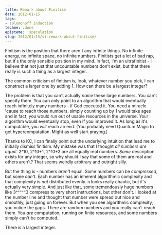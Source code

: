 ```yaml
---
title: Remark about Finitism
date: 2012-01-15
tags:
- solomonoff induction
techne: :done
episteme: :speculation
slug: 2012/01/15/si-remark-about-finitism/
---
```


Finitism is the position that there aren't any infinite things. No infinite energy, no infinite space, no infinite numbers. Finitists get a lot of bad rap, but it's the only sensible position in my mind. In fact, I'm an ultrafinitist - I believe that not just that uncountable numbers don't exist, but that there really is such a thing as a largest integer.

The common criticism of finitism is, look, whatever number you pick, I can construct a larger one by adding 1. How can there be a largest integer?

The problem is that you can't actually *name* these large numbers. You can't specify them. You can only point to an algorithm that would eventually reach infinitely many numbers - if God executed it. You need a miracle 'cause to reach those numbers, simply counting up by 1 would take ages and in fact, you would run out of usable resources in the universe. Your algorithm would eventually stop, even if you improved it. As long as it's computable, you *will* reach an end. (You probably need Quantum Magic to get hypercomputation. Might as well start praying.)

Thanks to KC, I can finally point out the underlying intuition that lead me to initially dismiss finitism. My mistake was that I thought *all numbers are equal*. 2^10, 2^10+1, 2^10+2 are all equally real numbers. *Some* description exists for any integer, so why should I say that some of them are real and others aren't? That seems weirdly arbitrary and outright silly.

But the thing is - numbers *aren't* equal. Some numbers can be *compressed*, but some *can't*. Each number has an inherent algorithmic complexity and that complexity is *not* distributed evenly. π looks really chaotic, but it's actually very simple. And just like that, some tremendously huge numbers like 3^^^^^3 compress to very short instructions, but other don't. I looked at the number line and thought that number were spread out nice and smoothly, just going on forever. But when you see algorithmic complexity, you notice the gaps. There are random numbers and you really can't reach them. You *are* computation, running on finite resources, and some numbers simply can't be computed.

There is a largest integer.
